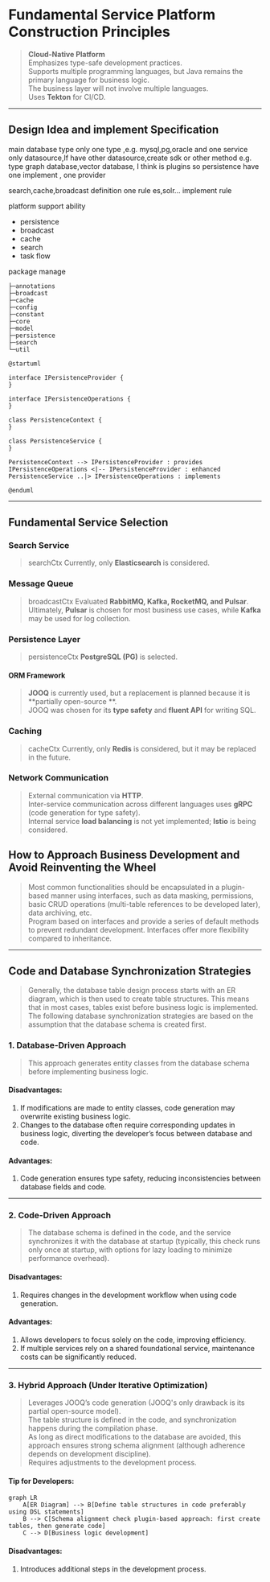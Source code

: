 # **Fundamental Service Platform Construction Principles**

> **Cloud-Native Platform**  
> Emphasizes type-safe development practices.  
> Supports multiple programming languages, but Java remains the primary language for business
> logic.  
> The business layer will not involve multiple languages.  
> Uses **Tekton** for CI/CD.

---

## **Design Idea and implement Specification**

main database type only one type ,e.g. mysql,pg,oracle
and one service only datasource,If have other datasource,create sdk or other method
e.g. type graph database,vector database, I think is plugins
so persistence have one implement , one provider

search,cache,broadcast definition one rule
es,solr... implement rule

platform support ability

- persistence
- broadcast
- cache
- search
- task flow

package manage

```shell
├─annotations
├─broadcast
├─cache
├─config
├─constant
├─core
├─model
├─persistence
├─search
└─util
```

```puml
@startuml

interface IPersistenceProvider {
}

interface IPersistenceOperations {
}

class PersistenceContext {
}

class PersistenceService {
}

PersistenceContext --> IPersistenceProvider : provides
IPersistenceOperations <|-- IPersistenceProvider : enhanced
PersistenceService ..|> IPersistenceOperations : implements

@enduml

```

---

## **Fundamental Service Selection**

### **Search Service**

> searchCtx
> Currently, only **Elasticsearch** is considered.

### **Message Queue**

> broadcastCtx
> Evaluated **RabbitMQ, Kafka, RocketMQ, and Pulsar**.  
> Ultimately, **Pulsar** is chosen for most business use cases, while **Kafka** may be used for log
> collection.

### **Persistence Layer**

> persistenceCtx
> **PostgreSQL (PG)** is selected.

#### **ORM Framework**

> **JOOQ** is currently used, but a replacement is planned because it is **partially open-source
**.  
> JOOQ was chosen for its **type safety** and **fluent API** for writing SQL.

### **Caching**

> cacheCtx
> Currently, only **Redis** is considered, but it may be replaced in the future.

### **Network Communication**

> External communication via **HTTP**.  
> Inter-service communication across different languages uses **gRPC** (code generation for type
> safety).  
> Internal service **load balancing** is not yet implemented; **Istio** is being considered.

## How to Approach Business Development and Avoid Reinventing the Wheel

> Most common functionalities should be encapsulated in a plugin-based manner using interfaces, such
> as data masking, permissions, basic CRUD operations (multi-table references to be developed
> later),
> data archiving, etc.  
> Program based on interfaces and provide a series of default methods to prevent redundant
> development. Interfaces offer more flexibility compared to inheritance.

---

## Code and Database Synchronization Strategies

> Generally, the database table design process starts with an ER diagram, which is then used to
> create table structures. This means that in most cases, tables exist before business logic is
> implemented.  
> The following database synchronization strategies are based on the assumption that the database
> schema is created first.

### **1. Database-Driven Approach**

> This approach generates entity classes from the database schema before implementing business
> logic.

#### **Disadvantages:**

1. If modifications are made to entity classes, code generation may overwrite existing business
   logic.
2. Changes to the database often require corresponding updates in business logic, diverting the
   developer’s focus between database and code.

#### **Advantages:**

1. Code generation ensures type safety, reducing inconsistencies between database fields and code.

---

### **2. Code-Driven Approach**

> The database schema is defined in the code, and the service synchronizes it with the database at
> startup (typically, this check runs only once at startup, with options for lazy loading to
> minimize
> performance overhead).

#### **Disadvantages:**

1. Requires changes in the development workflow when using code generation.

#### **Advantages:**

1. Allows developers to focus solely on the code, improving efficiency.
2. If multiple services rely on a shared foundational service, maintenance costs can be
   significantly reduced.

---

### **3. Hybrid Approach (Under Iterative Optimization)**

> Leverages JOOQ’s code generation (JOOQ's only drawback is its partial open-source model).  
> The table structure is defined in the code, and synchronization happens during the compilation
> phase.  
> As long as direct modifications to the database are avoided, this approach ensures strong schema
> alignment (although adherence depends on development discipline).  
> Requires adjustments to the development process.

#### **Tip for Developers:**

```mermaid
graph LR
    A[ER Diagram] --> B[Define table structures in code preferably using DSL statements]
    B --> C[Schema alignment check plugin-based approach: first create tables, then generate code]
    C --> D[Business logic development]
```

#### **Disadvantages:**

1. Introduces additional steps in the development process.
